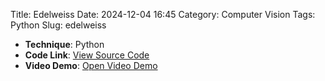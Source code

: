 Title: Edelweiss
Date: 2024-12-04 16:45
Category: Computer Vision
Tags: Python
Slug: edelweiss



- **Technique**: Python  
- **Code Link**: [View Source Code](https://git.arts.ac.uk/24007516/stem-24-25-xiaoxinxiang)  
- **Video Demo**: [Open Video Demo](https://youtu.be/cmFEFheOGcY)